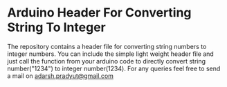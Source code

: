 # Arduino Header For Converting String To Integer
The repository contains a header file for converting string numbers to integer numbers.
You can include the simple light weight header file and just call the function from your arduino code to directly convert string number("1234") to integer number(1234).
For any queries feel free to send a mail on adarsh.pradyut@gmail.com
